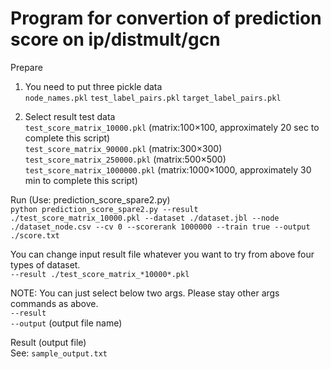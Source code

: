 # Program for convertion of prediction score on ip/distmult/gcn

Prepare
1. You need to put three pickle data  
`node_names.pkl`
`test_label_pairs.pkl`
`target_label_pairs.pkl`  

2. Select result test data  
`test_score_matrix_10000.pkl` (matrix:100×100, approximately 20 sec to complete this script)  
`test_score_matrix_90000.pkl` (matrix:300×300)  
`test_score_matrix_250000.pkl` (matrix:500×500)  
`test_score_matrix_1000000.pkl` (matrix:1000×1000, approximately 30 min to complete this script)  

Run (Use: prediction_score_spare2.py)  
`python prediction_score_spare2.py --result ./test_score_matrix_10000.pkl --dataset ./dataset.jbl --node ./dataset_node.csv --cv 0 --scorerank 1000000 --train true --output ./score.txt`

You can change input result file whatever you want to try from above four types of dataset.  
`--result ./test_score_matrix_*10000*.pkl`

NOTE: You can just select below two args. Please stay other args commands as above.  
`--result`  
`--output` (output file name)

Result (output file)  
See: `sample_output.txt`
